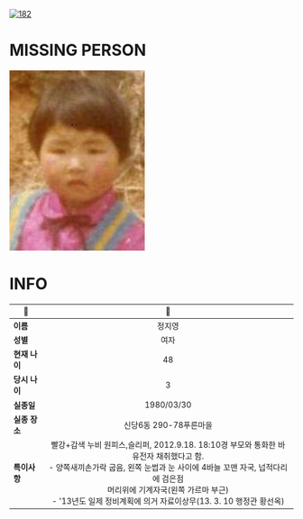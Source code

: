 [![182](https://img.shields.io/badge/%EC%8B%A4%EC%A2%85%EC%8B%A0%EA%B3%A0%EB%8A%94%20%EA%B5%AD%EB%B2%88%EC%97%86%EC%9D%B4-182-blue)](http://safe182.go.kr/index.do)

# MISSING PERSON

<img src="./missing_person.jpg">

# INFO

|🔑|💎|
|--|:--:|
|**이름**|정지영|
|**성별**|여자|
|**현재 나이**|48|
|**당시 나이**|3|
|**실종일**|1980/03/30|
|**실종 장소**|신당6동 290-78푸른마을|
|**특이사항**|빨강+감색 누비 원피스,슬리퍼, 2012.9.18. 18:10경 부모와 통화한 바 유전자 채취했다고 함.</br>- 양쪽새끼손가락 굽음, 왼쪽 눈썹과 눈 사이에 4바늘 꼬맨 자국, 넙적다리에 검은점</br>   머리위에 기계자국(왼쪽 가르마 부근)</br>- '13년도 일제 정비계획에 의거 자료이상무(13. 3. 10  행정관 황선옥)|
